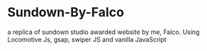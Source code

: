 # Sundown-By-Falco
a replica of sundown studio awarded website by me, Falco. Using Locomotive Js, gsap, swiper JS and vanilla JavaScript
